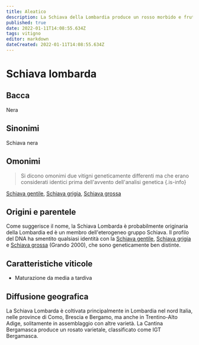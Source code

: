 ```yaml
---
title: Aleatico
description: La Schiava della Lombardia produce un rosso morbido e fruttato.
published: true
date: 2022-01-11T14:08:55.634Z
tags: vitigno
editor: markdown
dateCreated: 2022-01-11T14:08:55.634Z
---
```


# Schiava lombarda

## Bacca
Nera

## Sinonimi
Schiava nera

## Omonimi
> Si dicono omonimi due vitigni geneticamente differenti ma che erano considerati identici prima dell'avvento dell'analisi genetica
{.is-info}

[Schiava gentile](/vitigni/Italia/bacca-nera/schiava-gentile), [Schiava grigia](/vitigni/Italia/bacca-nera/schiava-grigia), [Schiava grossa](/vitigni/Italia/bacca-nera/schiava-grossa)

## Origini e parentele
Come suggerisce il nome, la Schiava Lombarda è probabilmente originaria della Lombardia ed è un membro dell'eterogeneo gruppo Schiava. Il profilo del DNA ha smentito qualsiasi identità con la [Schiava gentile](/vitigni/Italia/bacca-nera/schiava-gentile), [Schiava grigia](/vitigni/Italia/bacca-nera/schiava-grigia) e [Schiava grossa](/vitigni/Italia/bacca-nera/schiava-grossa) (Grando 2000), che sono geneticamente ben distinte.

## Caratteristiche viticole
- Maturazione da media a tardiva

## Diffusione geografica

La Schiava Lombarda è coltivata principalmente in Lombardia nel nord Italia, nelle province di Como, Brescia e Bergamo, ma anche in Trentino-Alto Adige, solitamente in assemblaggio con altre varietà. La Cantina Bergamasca produce un rosato varietale, classificato come IGT Bergamasca.